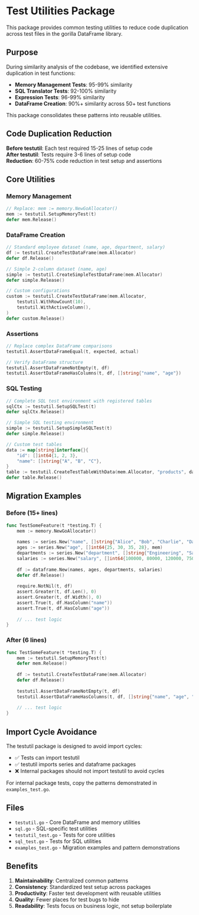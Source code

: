 # Test Utilities Package

This package provides common testing utilities to reduce code duplication across test files in the gorilla DataFrame library.

## Purpose

During similarity analysis of the codebase, we identified extensive duplication in test functions:

- **Memory Management Tests**: 95-99% similarity
- **SQL Translator Tests**: 92-100% similarity  
- **Expression Tests**: 96-99% similarity
- **DataFrame Creation**: 90%+ similarity across 50+ test functions

This package consolidates these patterns into reusable utilities.

## Code Duplication Reduction

**Before testutil**: Each test required 15-25 lines of setup code  
**After testutil**: Tests require 3-6 lines of setup code  
**Reduction**: 60-75% code reduction in test setup and assertions

## Core Utilities

### Memory Management

```go
// Replace: mem := memory.NewGoAllocator()
mem := testutil.SetupMemoryTest(t)
defer mem.Release()
```

### DataFrame Creation

```go
// Standard employee dataset (name, age, department, salary)
df := testutil.CreateTestDataFrame(mem.Allocator)
defer df.Release()

// Simple 2-column dataset (name, age)
simple := testutil.CreateSimpleTestDataFrame(mem.Allocator)
defer simple.Release()

// Custom configurations
custom := testutil.CreateTestDataFrame(mem.Allocator,
    testutil.WithRowCount(10),
    testutil.WithActiveColumn(),
)
defer custom.Release()
```

### Assertions

```go
// Replace complex DataFrame comparisons
testutil.AssertDataFrameEqual(t, expected, actual)

// Verify DataFrame structure
testutil.AssertDataFrameNotEmpty(t, df)
testutil.AssertDataFrameHasColumns(t, df, []string{"name", "age"})
```

### SQL Testing

```go
// Complete SQL test environment with registered tables
sqlCtx := testutil.SetupSQLTest(t)
defer sqlCtx.Release()

// Simple SQL testing environment
simple := testutil.SetupSimpleSQLTest(t)
defer simple.Release()

// Custom test tables
data := map[string]interface{}{
    "id": []int64{1, 2, 3},
    "name": []string{"A", "B", "C"},
}
table := testutil.CreateTestTableWithData(mem.Allocator, "products", data)
defer table.Release()
```

## Migration Examples

### Before (15+ lines)
```go
func TestSomeFeature(t *testing.T) {
    mem := memory.NewGoAllocator()
    
    names := series.New("name", []string{"Alice", "Bob", "Charlie", "David"}, mem)
    ages := series.New("age", []int64{25, 30, 35, 28}, mem)
    departments := series.New("department", []string{"Engineering", "Sales", "Engineering", "Marketing"}, mem)
    salaries := series.New("salary", []int64{100000, 80000, 120000, 75000}, mem)
    
    df := dataframe.New(names, ages, departments, salaries)
    defer df.Release()
    
    require.NotNil(t, df)
    assert.Greater(t, df.Len(), 0)
    assert.Greater(t, df.Width(), 0)
    assert.True(t, df.HasColumn("name"))
    assert.True(t, df.HasColumn("age"))
    
    // ... test logic
}
```

### After (6 lines)
```go
func TestSomeFeature(t *testing.T) {
    mem := testutil.SetupMemoryTest(t)
    defer mem.Release()
    
    df := testutil.CreateTestDataFrame(mem.Allocator)
    defer df.Release()
    
    testutil.AssertDataFrameNotEmpty(t, df)
    testutil.AssertDataFrameHasColumns(t, df, []string{"name", "age", "department", "salary"})
    
    // ... test logic
}
```

## Import Cycle Avoidance

The testutil package is designed to avoid import cycles:

- ✅ Tests can import testutil
- ✅ testutil imports series and dataframe packages  
- ❌ Internal packages should not import testutil to avoid cycles

For internal package tests, copy the patterns demonstrated in `examples_test.go`.

## Files

- `testutil.go` - Core DataFrame and memory utilities
- `sql.go` - SQL-specific test utilities  
- `testutil_test.go` - Tests for core utilities
- `sql_test.go` - Tests for SQL utilities
- `examples_test.go` - Migration examples and pattern demonstrations

## Benefits

1. **Maintainability**: Centralized common patterns
2. **Consistency**: Standardized test setup across packages
3. **Productivity**: Faster test development with reusable utilities
4. **Quality**: Fewer places for test bugs to hide
5. **Readability**: Tests focus on business logic, not setup boilerplate
